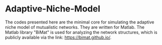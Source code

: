 # Adaptive-Niche-Model
The codes presented here are the minimal core for simulating the adaptive niche model of mutualistic networks. They are written for Matlab.
The Matlab library "BiMat" is used for analyzing the network structures, which is publicly available via the link: https://bimat.github.io/. 
